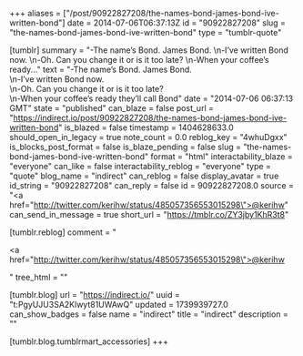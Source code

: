 +++
aliases = ["/post/90922827208/the-names-bond-james-bond-ive-written-bond"]
date = 2014-07-06T06:37:13Z
id = "90922827208"
slug = "the-names-bond-james-bond-ive-written-bond"
type = "tumblr-quote"

[tumblr]
summary = "-The name’s Bond. James Bond. \n-I’ve written Bond now. \n-Oh. Can you change it or is it too late? \n-When your coffee’s ready..."
text = "-The name&rsquo;s Bond. James Bond.<br/>\n-I&rsquo;ve written Bond now.<br/>\n-Oh. Can you change it or is it too late?<br/>\n-When your coffee&rsquo;s ready they&rsquo;ll call Bond"
date = "2014-07-06 06:37:13 GMT"
state = "published"
can_blaze = false
post_url = "https://indirect.io/post/90922827208/the-names-bond-james-bond-ive-written-bond"
is_blazed = false
timestamp = 1404628633.0
should_open_in_legacy = true
note_count = 0.0
reblog_key = "4whuDgxx"
is_blocks_post_format = false
is_blaze_pending = false
slug = "the-names-bond-james-bond-ive-written-bond"
format = "html"
interactability_blaze = "everyone"
can_like = false
interactability_reblog = "everyone"
type = "quote"
blog_name = "indirect"
can_reblog = false
display_avatar = true
id_string = "90922827208"
can_reply = false
id = 90922827208.0
source = "<a href=\"http://twitter.com/kerihw/status/485057356553015298\">@kerihw</a>"
can_send_in_message = true
short_url = "https://tmblr.co/ZY3jby1KhR3t8"

[tumblr.reblog]
comment = "<p><a href=\"http://twitter.com/kerihw/status/485057356553015298\">@kerihw</a></p>"
tree_html = ""

[tumblr.blog]
url = "https://indirect.io/"
uuid = "t:PgyUJU3SA2Klwyt81UWAwQ"
updated = 1739939727.0
can_show_badges = false
name = "indirect"
title = "indirect"
description = ""

[tumblr.blog.tumblrmart_accessories]
+++
